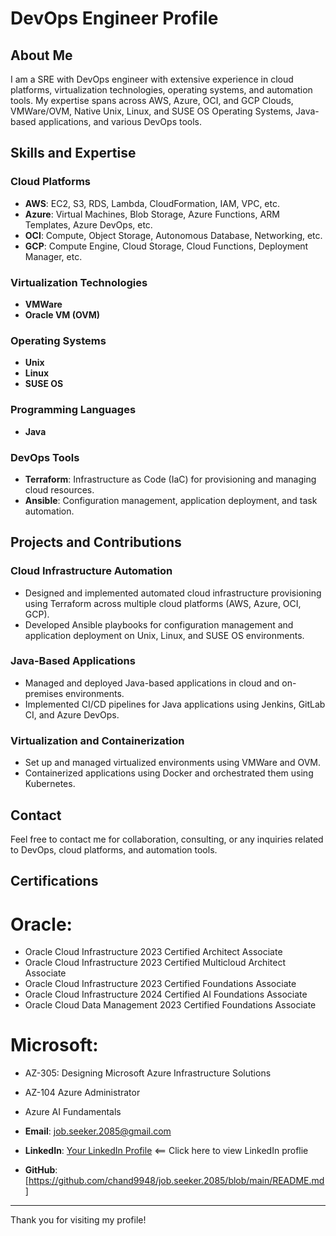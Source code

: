 # DevOps Engineer Profile

## About Me

I am a SRE with DevOps engineer with extensive experience in cloud platforms, virtualization technologies, operating systems, and automation tools. My expertise spans across AWS, Azure, OCI, and GCP Clouds, VMWare/OVM, Native Unix, Linux, and SUSE OS Operating Systems, Java-based applications, and various DevOps tools.

## Skills and Expertise

### Cloud Platforms
- **AWS**: EC2, S3, RDS, Lambda, CloudFormation, IAM, VPC, etc.
- **Azure**: Virtual Machines, Blob Storage, Azure Functions, ARM Templates, Azure DevOps, etc.
- **OCI**: Compute, Object Storage, Autonomous Database, Networking, etc.
- **GCP**: Compute Engine, Cloud Storage, Cloud Functions, Deployment Manager, etc.

### Virtualization Technologies
- **VMWare**
- **Oracle VM (OVM)**

### Operating Systems
- **Unix**
- **Linux**
- **SUSE OS**

### Programming Languages
- **Java**

### DevOps Tools
- **Terraform**: Infrastructure as Code (IaC) for provisioning and managing cloud resources.
- **Ansible**: Configuration management, application deployment, and task automation.

## Projects and Contributions

### Cloud Infrastructure Automation
- Designed and implemented automated cloud infrastructure provisioning using Terraform across multiple cloud platforms (AWS, Azure, OCI, GCP).
- Developed Ansible playbooks for configuration management and application deployment on Unix, Linux, and SUSE OS environments.

### Java-Based Applications
- Managed and deployed Java-based applications in cloud and on-premises environments.
- Implemented CI/CD pipelines for Java applications using Jenkins, GitLab CI, and Azure DevOps.

### Virtualization and Containerization
- Set up and managed virtualized environments using VMWare and OVM.
- Containerized applications using Docker and orchestrated them using Kubernetes.

## Contact

Feel free to contact me for collaboration, consulting, or any inquiries related to DevOps, cloud platforms, and automation tools.


## Certifications
# Oracle:
- Oracle Cloud Infrastructure 2023 Certified Architect Associate
- Oracle Cloud Infrastructure 2023 Certified Multicloud Architect Associate
- Oracle Cloud Infrastructure 2023 Certified Foundations Associate
- Oracle Cloud Infrastructure 2024 Certified AI Foundations Associate
- Oracle Cloud Data Management 2023 Certified Foundations Associate
# Microsoft:
- AZ-305: Designing Microsoft Azure Infrastructure Solutions
- AZ-104 Azure Administrator
- Azure AI Fundamentals

- **Email**: job.seeker.2085@gmail.com
- **LinkedIn**: [Your LinkedIn Profile](https://www.linkedin.com/in/chand-pasha-6547616b/)     <== Click here to view LinkedIn proflie
- **GitHub**: [https://github.com/chand9948/job.seeker.2085/blob/main/README.md]

---

Thank you for visiting my profile!
